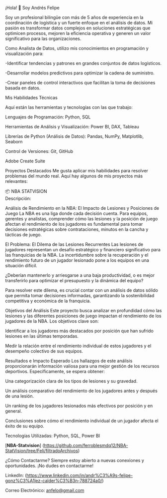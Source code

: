 ¡Hola! 👋 Soy Andrés Felipe

Soy un profesional bilingüe con más de 5 años de experiencia en la coordinación de logística y un fuerte enfoque en el análisis de datos. Mi pasión es transformar datos complejos en soluciones estratégicas que optimicen procesos, mejoren la eficiencia operativa y generen un valor significativo para las organizaciones.

Como Analista de Datos, utilizo mis conocimientos en programación y visualización para:

-Identificar tendencias y patrones en grandes conjuntos de datos logísticos.

-Desarrollar modelos predictivos para optimizar la cadena de suministro.

-Crear paneles de control interactivos que facilitan la toma de decisiones basada en datos.

Mis Habilidades Técnicas

Aquí están las herramientas y tecnologías con las que trabajo:

Lenguajes de Programación: Python, SQL

Herramientas de Análisis y Visualización: Power BI, DAX, Tableau

Librerías de Python (Análisis de Datos): Pandas, NumPy, Matplotlib, Seaborn

Control de Versiones: Git, GitHub

Adobe Create Suite 

Proyectos Destacados
Me gusta aplicar mis habilidades para resolver problemas del mundo real. Aquí hay algunos de mis proyectos más relevantes:

📦 NBA STATVISION   
Descripción: 

Análisis de Rendimiento en la NBA: El Impacto de Lesiones y Posiciones de Juego
La NBA es una liga donde cada decisión cuenta. Para equipos, gerentes y analistas, comprender cómo las lesiones y la posición de juego afectan el rendimiento de los jugadores es fundamental para tomar decisiones estratégicas sobre contrataciones, minutos en la cancha y tácticas de juego.

El Problema: El Dilema de las Lesiones Recurrentes
Las lesiones de jugadores representan un desafío estratégico y financiero significativo para las franquicias de la NBA. La incertidumbre sobre la recuperación y el rendimiento futuro de un jugador lesionado pone a los equipos en una situación difícil.

¿Deberían mantenerlo y arriesgarse a una baja productividad, o es mejor transferirlo para optimizar el presupuesto y la dinámica del equipo?

Para resolver este dilema, es crucial contar con un análisis de datos sólido que permita tomar decisiones informadas, garantizando la sostenibilidad competitiva y económica de la franquicia.

Objetivos del Análisis
Este proyecto busca analizar en profundidad cómo las lesiones y las diferentes posiciones de juego impactan el rendimiento de los jugadores de la NBA. Los objetivos clave son:

Identificar a los jugadores más destacados por posición que han sufrido lesiones en las últimas temporadas.

Medir la relación entre el rendimiento individual de estos jugadores y el desempeño colectivo de sus equipos.

Resultados e Impacto Esperado
Los hallazgos de este análisis proporcionarán información valiosa para una mejor gestión de los recursos deportivos. Específicamente, se espera obtener:

Una categorización clara de los tipos de lesiones y su gravedad.

Un análisis comparativo del rendimiento de los jugadores antes y después de una lesión.

Un ranking de los jugadores lesionados más efectivos por posición y en general.

Conclusiones sobre cómo el rendimiento individual de un jugador afecta el éxito de su equipo.

Tecnologías Utilizadas: Python, SQL, Power BI

[**NBA-Statvision**] (https://github.com/ferroblesmdq12/NBA-StatVision/tree/Feli/filtradoArchivos)

¿Cómo Contactarme?
Siempre estoy abierto a nuevas conexiones y oportunidades. ¡No dudes en contactarme!

LinkedIn: (https://www.linkedin.com/in/andr%C3%A9s-felipe-gonz%C3%A1lez-calder%C3%B3n-788724a0/)

Correo Electrónico: anfelo@gmail.com
